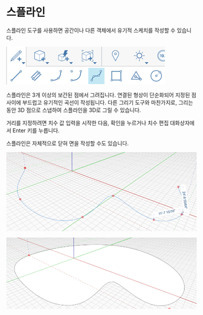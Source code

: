 # 스플라인

스플라인 도구를 사용하면 공간이나 다른 객체에서 유기적 스케치를 작성할 수 있습니다.

![](../.gitbook/assets/spline.png)

스플라인은 3개 이상의 보간된 점에서 그려집니다. 연결된 형상이 단순화되어 지정된 점 사이에 부드럽고 유기적인 곡선이 작성됩니다. 다른 그리기 도구와 마찬가지로, 그리는 동안 3D 점으로 스냅하여 스플라인을 3D로 그릴 수 있습니다.

거리를 지정하려면 치수 값 입력을 시작한 다음, 확인을 누르거나 치수 편집 대화상자에서 Enter 키를 누릅니다.

스플라인은 자체적으로 닫혀 면을 작성할 수도 있습니다.

![](../.gitbook/assets/spline2.png)

![](../.gitbook/assets/spline3.png)
